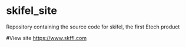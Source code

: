 # skifel_site
Repository containing the source code for skifel, the first Etech product

#View site
https://www.skffl.com
